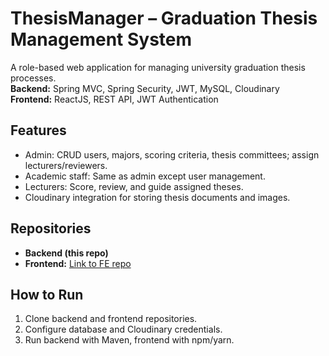 # ThesisManager – Graduation Thesis Management System

A role-based web application for managing university graduation thesis processes.  
**Backend:** Spring MVC, Spring Security, JWT, MySQL, Cloudinary  
**Frontend:** ReactJS, REST API, JWT Authentication

## Features
- Admin: CRUD users, majors, scoring criteria, thesis committees; assign lecturers/reviewers.
- Academic staff: Same as admin except user management.
- Lecturers: Score, review, and guide assigned theses.
- Cloudinary integration for storing thesis documents and images.

## Repositories
- **Backend (this repo)**  
- **Frontend:** [Link to FE repo](https://github.com/your-frontend-repo)

## How to Run
1. Clone backend and frontend repositories.
2. Configure database and Cloudinary credentials.
3. Run backend with Maven, frontend with npm/yarn.
